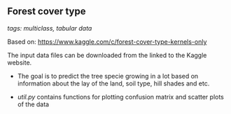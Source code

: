 ## Forest cover type

_tags: multiclass, tabular data_

Based on: https://www.kaggle.com/c/forest-cover-type-kernels-only

The input data files can be downloaded from the linked to the Kaggle website. 

- The goal is to predict the tree specie growing in a lot based on information about the lay of the land, soil type, hill shades and etc.

- *util.py* contains functions for plotting confusion matrix and scatter plots of the data
